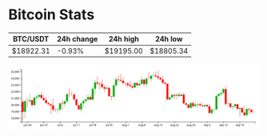 # Bitcoin Stats

BTC/USDT|24h change|24h high|24h low|
|---|---|---|---|
|$18922.31|-0.93%|$19195.00|$18805.34|

<img src="./chart.svg">
